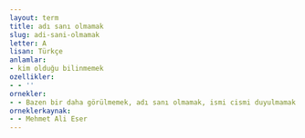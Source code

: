```yaml
---
layout: term
title: adı sanı olmamak
slug: adi-sani-olmamak
letter: A
lisan: Türkçe
anlamlar:
- kim olduğu bilinmemek
ozellikler:
- - ''
ornekler:
- - Bazen bir daha görülmemek, adı sanı olmamak, ismi cismi duyulmamak üzere hisseden biri olarak hissediyordu kendini.
orneklerkaynak:
- - Mehmet Ali Eser
---
```

